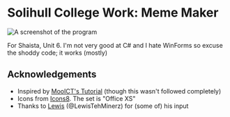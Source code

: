 # Solihull College Work: Meme Maker

![A screenshot of the program](https://img.tomr.me/Readmes/solcol-mememaker/Meme_Maker_WrjRwkiRPb.png)

For Shaista, Unit 6. I'm not very good at C# and I hate WinForms so excuse the shoddy code; it works (mostly)

## Acknowledgements
- Inspired by [MooICT's Tutorial](https://www.mooict.com/c-tutorial-make-a-meme-maker-app-in-windows-form-application-and-visual-studio/) (though this wasn't followed completely)
- Icons from [Icons8](https://icons8.com/). The set is "Office XS"
- Thanks to [Lewis](https://lewistehminerz.dev/) (@LewisTehMinerz) for (some of) his input

